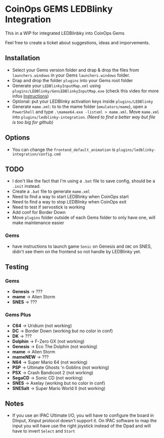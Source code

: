 # CoinOps GEMS LEDBlinky Integration

This in a WIP for integrated LEDBlinbky into CoinOps Gems

Feel free to create a ticket about suggestions, ideas and imporvements.

## Installation

- Select your Gems version folder and drap & drop the files from `launchers.windows` in your Gems `launchers.windows` folder.
- Drap and drop the folder `plugins` into your Gems root folder
- Generate your `LEDBlinkyInputMap.xml` using `plugins/LEDBlinky/GenLEDBlinkyInputMap.exe` (check this video for more infos [Instructions](https://www.youtube.com/watch?v=opu6NofnyWg))
- Optional: put your LEDBlinky activation keys inside `plugins/LEDBlinky`
- Generate `mame.xml`: to to the mame folder (`emulators/mame`), open a `PowerShell` and type `.\mamee64.exe -listxml > mame.xml`. Move `mame.xml` into `plugins/ledblinky-integration`. _(Need to find a better way but file is too big for github)_

## Options

- You can change the `frontend_default_animation` is `plugins/ledblinky-integration/config.cmd`

## TODO

- I don't like the fact that I'm using a `.bat` file to save config, should be a `.init` instead.
- Create a `.bat` file to generate `mame.xml`
- Need to find a way to start LEDBlinky when CoinOps start
- Need to find a way to stop LEDBlinky when CoinOps exit
- Need to test if servostick is working
- Add conf for Border Down
- Move `plugins` folder outside of each Gems folder to only have one, will make maintenance easier

### Gems

- have instructions to launch game `Sonic` on Genesis and `GNC` on SNES, didn't see them on the frontend so not handle by LEDBlinky yet.

## Testing

### Gems

- **Genesis** -> ???
- **mame** -> Alien Storm
- **SNES** -> ???

### Gems Plus

- **C64** -> Uridium (not working)
- **DC** -> Border Down (working but no color in conf)
- **DK** -> ???
- **Dolphin** -> F-Zero GX (not working)
- **Genesis** -> Eco The Dolphin (not working)
- **mame** -> Alien Storm
- **mameNEW** -> ???
- **N64** -> Super Mario 64 (not working)
- **PSP** -> Ultimate Ghosts 'n Goblins (not working)
- **PSX** -> Crash Bandicoot 2 (not working)
- **SegaCD** -> Sonic CD (not working)
- **SNES** -> Axelay (working but no color in conf)
- **SNESalt** -> Super Mario World II (not working)

## Notes

- If you use an IPAC Ultimate I/O, you will have to configure the board in DInput, Xinput protocol doesn't support it. On IPAC software to map the input you will have use the right joystick instead of the Dpad and will have to invert `Select` and `Start`
